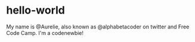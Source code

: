 # hello-world

My name is @Aurelie, also known as @alphabetacoder on twitter and Free Code Camp.
I'm a codenewbie!
